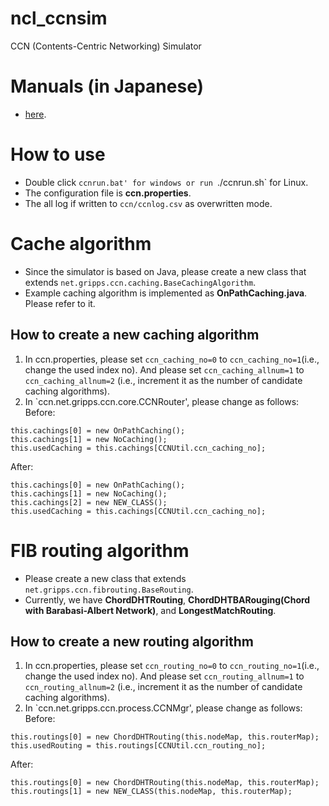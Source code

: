 # ncl_ccnsim
CCN (Contents-Centric Networking) Simulator
# Manuals (in Japanese)
- [here](https://github.com/ncl-teu/ncl_ccnsim/tree/master/manuals). 
# How to use
- Double click `ccnrun.bat' for windows or run `./ccnrun.sh` for Linux. 
- The configuration file is **ccn.properties**. 
- The all log if written to `ccn/ccnlog.csv` as overwritten mode. 
# Cache algorithm
- Since the simulator is based on Java, please create a new class that extends `net.gripps.ccn.caching.BaseCachingAlgorithm`. 
- Example caching algorithm is implemented as **OnPathCaching.java**. Please refer to it. 
## How to create a new caching algorithm
1. In ccn.properties, please set `ccn_caching_no=0` to `ccn_caching_no=1`(i.e., change the used index no). And please set `ccn_caching_allnum=1` to `ccn_caching_allnum=2` (i.e., increment it as the number of candidate caching algorithms). 
2. In `ccn.net.gripps.ccn.core.CCNRouter', please change as follows: 
Before: 
~~~
this.cachings[0] = new OnPathCaching();
this.cachings[1] = new NoCaching();
this.usedCaching = this.cachings[CCNUtil.ccn_caching_no];
~~~

After:
~~~
this.cachings[0] = new OnPathCaching();
this.cachings[1] = new NoCaching();
this.cachings[2] = new NEW_CLASS();
this.usedCaching = this.cachings[CCNUtil.ccn_caching_no];
~~~
# FIB routing algorithm
- Please create a new class that extends `net.gripps.ccn.fibrouting.BaseRouting`. 
- Currently, we have **ChordDHTRouting**, **ChordDHTBARouging(Chord with Barabasi-Albert Network)**, and **LongestMatchRouting**. 
## How to create a new routing algorithm
1. In ccn.properties, please set `ccn_routing_no=0` to `ccn_routing_no=1`(i.e., change the used index no). And please set `ccn_routing_allnum=1` to `ccn_routing_allnum=2` (i.e., increment it as the number of candidate caching algorithms). 
2. In `ccn.net.gripps.ccn.process.CCNMgr', please change as follows: 
Before: 
~~~
this.routings[0] = new ChordDHTRouting(this.nodeMap, this.routerMap);
this.usedRouting = this.routings[CCNUtil.ccn_routing_no];
~~~

After:
~~~
this.routings[0] = new ChordDHTRouting(this.nodeMap, this.routerMap);
this.routings[1] = new NEW_CLASS(this.nodeMap, this.routerMap);
~~~
